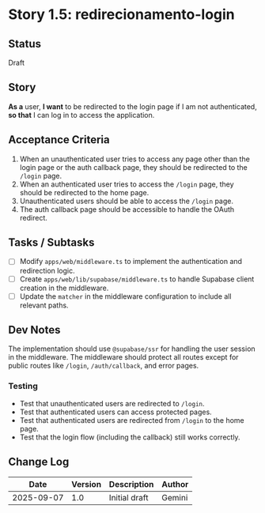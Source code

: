 # Story 1.5: redirecionamento-login

## Status

Draft

## Story

**As a** user,
**I want** to be redirected to the login page if I am not authenticated,
**so that** I can log in to access the application.

## Acceptance Criteria

1. When an unauthenticated user tries to access any page other than the login page or the auth callback page, they should be redirected to the `/login` page.
2. When an authenticated user tries to access the `/login` page, they should be redirected to the home page.
3. Unauthenticated users should be able to access the `/login` page.
4. The auth callback page should be accessible to handle the OAuth redirect.

## Tasks / Subtasks

- [ ] Modify `apps/web/middleware.ts` to implement the authentication and redirection logic.
- [ ] Create `apps/web/lib/supabase/middleware.ts` to handle Supabase client creation in the middleware.
- [ ] Update the `matcher` in the middleware configuration to include all relevant paths.

## Dev Notes

The implementation should use `@supabase/ssr` for handling the user session in the middleware.
The middleware should protect all routes except for public routes like `/login`, `/auth/callback`, and error pages.

### Testing

- Test that unauthenticated users are redirected to `/login`.
- Test that authenticated users can access protected pages.
- Test that authenticated users are redirected from `/login` to the home page.
- Test that the login flow (including the callback) still works correctly.

## Change Log

| Date | Version | Description | Author |
| --- | --- | --- | --- |
| 2025-09-07 | 1.0 | Initial draft | Gemini |
